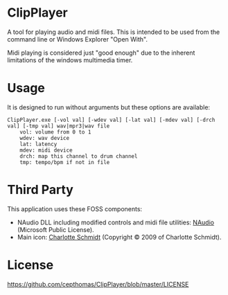 # ClipPlayer
A tool for playing audio and midi files. This is intended to be used from the command line or Windows Explorer "Open With".

Midi playing is considered just "good enough" due to the inherent limitations of the windows multimedia timer.

# Usage
It is designed to run without arguments but these options are available:
```
ClipPlayer.exe [-vol val] [-wdev val] [-lat val] [-mdev val] [-drch val] [-tmp val] wav|mpr3|wav file
    vol: volume from 0 to 1
    wdev: wav device
    lat: latency
    mdev: midi device
    drch: map this channel to drum channel
    tmp: tempo/bpm if not in file
```

# Third Party
This application uses these FOSS components:
- NAudio DLL including modified controls and midi file utilities: [NAudio](https://github.com/naudio/NAudio) (Microsoft Public License).
- Main icon: [Charlotte Schmidt](http://pattedemouche.free.fr/) (Copyright © 2009 of Charlotte Schmidt).

# License
https://github.com/cepthomas/ClipPlayer/blob/master/LICENSE
